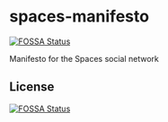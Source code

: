 # spaces-manifesto
[![FOSSA Status](https://app.fossa.io/api/projects/git%2Bgithub.com%2FThemisOrg%2Fspaces-manifesto.svg?type=shield)](https://app.fossa.io/projects/git%2Bgithub.com%2FThemisOrg%2Fspaces-manifesto?ref=badge_shield)

Manifesto for the Spaces social network


## License
[![FOSSA Status](https://app.fossa.io/api/projects/git%2Bgithub.com%2FThemisOrg%2Fspaces-manifesto.svg?type=large)](https://app.fossa.io/projects/git%2Bgithub.com%2FThemisOrg%2Fspaces-manifesto?ref=badge_large)